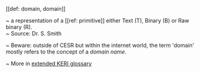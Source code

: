 [[def: domain, domain]]

~ a representation of a [[ref: primitive]] either Text (T), Binary (B) or Raw binary (R).  
~ Source: Dr. S. Smith

~ Beware: outside of CESR but within the internet world, the term 'domain' mostly refers to the concept of a _domain name_.

~ More in <a href="https://weboftrust.github.io/WOT-terms/docs/glossary/domain">extended KERI glossary</a>
